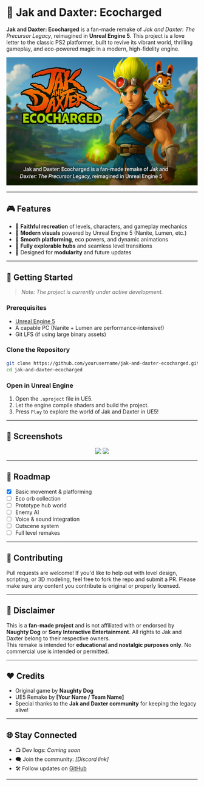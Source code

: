 # 🌟 Jak and Daxter: Ecocharged

**Jak and Daxter: Ecocharged** is a fan-made remake of *Jak and Daxter: The Precursor Legacy*, reimagined in **Unreal Engine 5**. This project is a love letter to the classic PS2 platformer, built to revive its vibrant world, thrilling gameplay, and eco-powered magic in a modern, high-fidelity engine.

![Ecocharged Banner](banner.png) <!-- Replace with your own image link -->

---

## 🎮 Features

- 🔹 **Faithful recreation** of levels, characters, and gameplay mechanics  
- 🔹 **Modern visuals** powered by Unreal Engine 5 (Nanite, Lumen, etc.)  
- 🔹 **Smooth platforming**, eco powers, and dynamic animations  
- 🔹 **Fully explorable hubs** and seamless level transitions  
- 🔹 Designed for **modularity** and future updates  

---

## 🚀 Getting Started

> _Note: The project is currently under active development._

### Prerequisites

- [Unreal Engine 5](https://www.unrealengine.com/en-US/unreal-engine-5)
- A capable PC (Nanite + Lumen are performance-intensive!)
- Git LFS (if using large binary assets)

### Clone the Repository

```bash
git clone https://github.com/yourusername/jak-and-daxter-ecocharged.git
cd jak-and-daxter-ecocharged
```

### Open in Unreal Engine

1. Open the `.uproject` file in UE5.
2. Let the engine compile shaders and build the project.
3. Press `Play` to explore the world of Jak and Daxter in UE5!

---

## 📸 Screenshots

<!-- Add screenshots or gifs of gameplay here -->
<p align="center">
  <img src="screenshot1.png" width="400"/>
  <img src="screenshot2.gif" width="400"/>
</p>

---

## 📅 Roadmap

- [x] Basic movement & platforming
- [ ] Eco orb collection
- [ ] Prototype hub world
- [ ] Enemy AI
- [ ] Voice & sound integration
- [ ] Cutscene system
- [ ] Full level remakes

---

## 🤝 Contributing

Pull requests are welcome! If you'd like to help out with level design, scripting, or 3D modeling, feel free to fork the repo and submit a PR. Please make sure any content you contribute is original or properly licensed.

---

## 📜 Disclaimer

This is a **fan-made project** and is not affiliated with or endorsed by **Naughty Dog** or **Sony Interactive Entertainment**. All rights to Jak and Daxter belong to their respective owners.  
This remake is intended for **educational and nostalgic purposes only**. No commercial use is intended or permitted.

---

## ❤️ Credits

- Original game by **Naughty Dog**
- UE5 Remake by **[Your Name / Team Name]**
- Special thanks to the **Jak and Daxter community** for keeping the legacy alive!

---

## 🌐 Stay Connected

- 📺 Dev logs: _Coming soon_  
- 🗨️ Join the community: _[Discord link]_  
- 🛠️ Follow updates on [GitHub](https://github.com/yourusername/jak-and-daxter-ecocharged)

---
